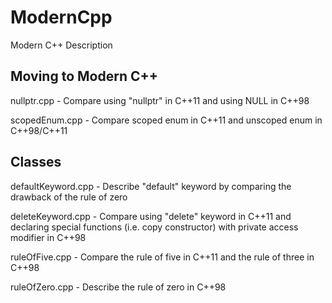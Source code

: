# ModernCpp
Modern C++ Description

## Moving to Modern C++
nullptr.cpp - Compare using "nullptr" in C++11 and using NULL in C++98

scopedEnum.cpp - Compare scoped enum in C++11 and unscoped enum in C++98/C++11

## Classes
defaultKeyword.cpp - Describe "default" keyword by comparing the drawback of the rule of zero

deleteKeyword.cpp - Compare using "delete" keyword in C++11 and declaring special functions (i.e. copy constructor) with private access modifier in C++98

ruleOfFive.cpp - Compare the rule of five in C++11 and the rule of three in C++98

ruleOfZero.cpp - Describe the rule of zero in C++98